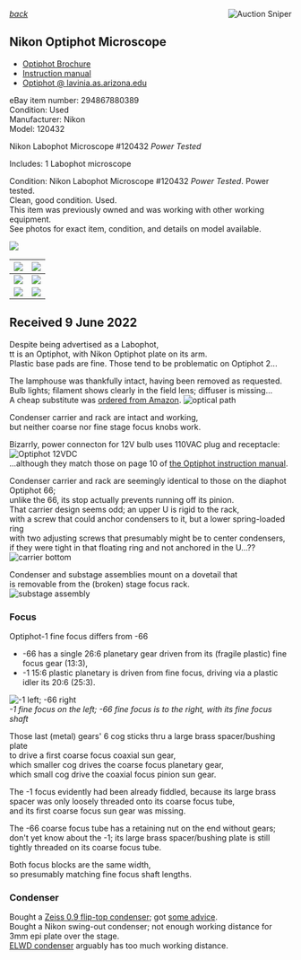 *[back](../)*
<a href="https://www.gixen.com/index.php" name="9e092736783d0da1dfd8413d57d10faf
" target="_blank" >
<img align=right src="https://www.gixen.com/images/gixenlink.gif" border="0" alt="Auction Sniper" title="Auction Sniper">
</a>  
## Nikon Optiphot Microscope

- [Optiphot Brochure](http://earth2geologists.net/Microscopes/documents/Nikon_Optiphot_Labophot_Pol_brochure.pdf)  
- [Instruction manual](https://cmrf.research.uiowa.edu/sites/cmrf.research.uiowa.edu/files/nikon-optiphot-manual_0.pdf)  
- [Optiphot @ lavinia.as.arizona.edu](https://lavinia.as.arizona.edu/~mtuell/scopes/Optiphot.php)  

eBay item number: 294867880389  
Condition: Used  
Manufacturer: Nikon  
Model:	120432  

Nikon Labophot Microscope #120432 *Power Tested*

Includes: 1 Labophot microscope 

Condition: Nikon Labophot Microscope #120432 *Power Tested*.  Power tested.  
Clean, good condition.  Used.  
This item was previously owned and was working with other working equipment.  
See photos for exact item, condition, and details on model available. 

![](front.jpg)  

| ![](right.jpg) | ![](left.jpg)  |
| -------------- | -------------- |
| ![](meter.jpg) | ![](lit.jpg)   |
| ![](lit_meter.jpg) | ![](unlit_meter.jpg) |  

## Received 9 June 2022  
Despite being advertised as a Labophot,  
tt is an Optiphot, with Nikon Optiphot plate on its arm.  
Plastic base pads are fine. 
Those tend to be problematic on Optiphot 2...  

The lamphouse was thankfully intact, having been removed as requested.  
Bulb lights; filament shows clearly in the field lens;  diffuser is missing...  
A cheap substitute was [ordered from Amazon](https://www.amazon.com/dp/B0041V9IX4).
![optical path](OpticalPath.jpg)  

Condenser carrier and rack are intact and working,  
but neither coarse nor fine stage focus knobs work.  

Bizarrly, power connecton for 12V bulb uses 110VAC plug and receptacle:  
![Optiphot 12VDC](Optiphot_12VDC.jpg)  
...although they match those on page 10 of [the Optiphot instruction manual](https://cmrf.research.uiowa.edu/sites/cmrf.research.uiowa.edu/files/nikon-optiphot-manual_0.pdf).  

Condenser carrier and rack are seemingly identical to those on the diaphot Optiphot 66;  
unlike the 66, its stop actually prevents running off its pinion.  
That carrier design seems odd; an upper U is rigid to the rack,  
with a screw that could anchor condensers to it, but a lower spring-loaded ring  
with two adjusting screws that presumably might be to center condensers,  
if they were tight in that floating ring and not anchored in the U...??  
![carrier bottom](bottom.jpg)  

Condenser and substage assemblies mount on a dovetail that  
is removable from the (broken) stage focus rack.  
![substage assembly](focus.jpg)  

### Focus
Optiphot-1 fine focus differs from -66  
- -66 has a single 26:6 planetary gear driven from its (fragile plastic) fine focus gear (13:3), 
- -1 15:6 plastic planetary is driven from fine focus, driving via a plastic idler its 20:6 (25:3).  

![-1 left; -66 right](FineFocus.jpg)  
    *-1 fine focus on the left;  -66 fine focus is to the right, with its fine focus shaft*  

Those last (metal) gears' 6 cog sticks thru a large brass spacer/bushing plate  
to drive a first coarse focus coaxial sun gear,  
which smaller cog drives the coarse focus planetary gear,  
which small cog drive the coaxial focus pinion sun gear.

The -1 focus evidently had been already fiddled, because
its large brass spacer was only loosely threaded onto its coarse focus tube,  
and its first coarse focus sun gear was missing.

The -66 coarse focus tube has a retaining nut on the end without gears;
don't yet know about the -1; its large brass spacer/bushing plate is still  
tightly threaded on its coarse focus tube.

Both focus blocks are the same width,  
so presumably matching fine focus shaft lengths.   

### Condenser
Bought a [Zeiss 0.9 flip-top condenser](../ZeissCondenser);  got [some advice](https://www.microbehunter.com/microscopy-forum/viewtopic.php?f=5&t=15701).  
Bought a Nikon swing-out condenser; not enough working distance for 3mm epi plate over the stage.  
[ELWD condenser](../ELWDcondenser/index.html) arguably has too much working distance.  
